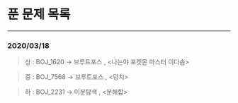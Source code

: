 # 푼 문제 목록
***********************************************************************
### 2020/03/18
> 상 : BOJ_1620 -> 브루트포스 , <나는야 포켓몬 마스터 이다솜>

> 중 : BOJ_7568 -> 브루트포스 , <덩치>

> 하 : BOJ_2231 -> 이분탐색   , <분해합>